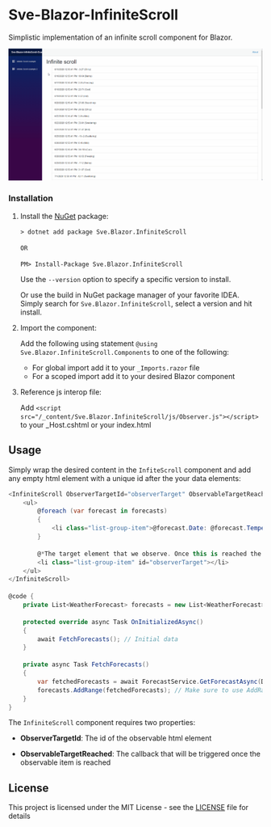  # Sve-Blazor-InfiniteScroll

Simplistic implementation of an infinite scroll component for Blazor.

![Main gif](/Sve-Blazor-InfiniteScroll-Examples/Content/Main2.gif)


### Installation
1. Install the [NuGet](https://www.nuget.org/packages/Sve.Blazor.InfiniteScroll/) package:

   ```
   > dotnet add package Sve.Blazor.InfiniteScroll
   
   OR
   
   PM> Install-Package Sve.Blazor.InfiniteScroll
   ```
   Use the `--version` option to specify a specific version to install.

   Or use the build in NuGet package manager of your favorite IDEA. Simply search for `Sve.Blazor.InfiniteScroll`, select a version and hit install.

2. Import the component:

   Add the following using statement `@using Sve.Blazor.InfiniteScroll.Components` to one of the following: 
   - For global import add it to your  `_Imports.razor` file
   - For a scoped import add  it to your desired Blazor component

3. Reference js interop file:
   
    Add `<script src="/_content/Sve.Blazor.InfiniteScroll/js/Observer.js"></script>` to your _Host.cshtml or your index.html

## Usage

Simply wrap the desired content in the `InfiteScroll` component and add any empty html element with a unique id after the your data elements: 

```csharp
<InfiniteScroll ObserverTargetId="observerTarget" ObservableTargetReached="(e) => FetchForecasts()">
	<ul>
    	@foreach (var forecast in forecasts)
        {
        	<li class="list-group-item">@forecast.Date: @forecast.TemperatureC-@forecast.TemperatureF (@forecast.Summary)</li>
		}

        @*The target element that we observe. Once this is reached the callback will be triggered.*@
        <li class="list-group-item" id="observerTarget"></li>
    </ul>
</InfiniteScroll>

@code {
    private List<WeatherForecast> forecasts = new List<WeatherForecast>();

    protected override async Task OnInitializedAsync()
    {
        await FetchForecasts(); // Initial data
    }

    private async Task FetchForecasts()
    {
        var fetchedForecasts = await ForecastService.GetForecastAsync(DateTime.Now, amount: 20);
        forecasts.AddRange(fetchedForecasts); // Make sure to use AddRange() to append the new items
    }
}
```

The `InfiniteScroll` component requires two properties:

- **ObserverTargetId**: The id of the observable html element

- **ObservableTargetReached**: The callback that will be triggered once the observable item is reached

  

## License

This project is licensed under the MIT License - see the [LICENSE](LICENSE) file for details
